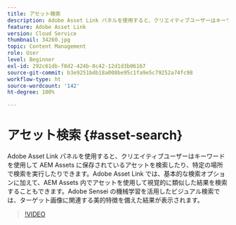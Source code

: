 ```yaml
---
title: アセット検索
description: Adobe Asset Link パネルを使用すると、クリエイティブユーザーはキーワードを使用して AEM Assets に保存されているアセットを検索したり、特定の場所で検索を実行したりできます。Adobe Asset Link では、基本的な検索オプションに加えて、AEM Assets 内でアセットを使用して視覚的に類似した結果を検索することもできます。Adobe Sensei の機械学習を活用したビジュアル検索では、ターゲット画像に関連する美的特徴を備えた結果が表示されます。
feature: Adobe Asset Link
version: Cloud Service
thumbnail: 34260.jpg
topic: Content Management
role: User
level: Beginner
exl-id: 292c61db-f8d2-424b-8c42-12d1d3b06167
source-git-commit: b3e9251bdb18a008be95c1fa9e5c79252a74fc98
workflow-type: ht
source-wordcount: '142'
ht-degree: 100%

---
```


# アセット検索 {#asset-search}

Adobe Asset Link パネルを使用すると、クリエイティブユーザーはキーワードを使用して AEM Assets に保存されているアセットを検索したり、特定の場所で検索を実行したりできます。Adobe Asset Link では、基本的な検索オプションに加えて、AEM Assets 内でアセットを使用して視覚的に類似した結果を検索することもできます。Adobe Sensei の機械学習を活用したビジュアル検索では、ターゲット画像に関連する美的特徴を備えた結果が表示されます。

>[!VIDEO](https://video.tv.adobe.com/v/34260?quality=12&learn=on)
